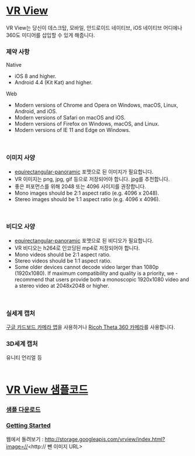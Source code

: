 # [VR View](https://developers.google.com/vr/concepts/vrview)
VR View는 당신이 데스크탑, 모바일, 안드로이드 네이티브, iOS 네이티브 어디에나 360도 미디어를 삽입할 수 있게 해줍니다.
<br>

### 제약 사항
Native
- iOS 8 and higher.
- Android 4.4 (Kit Kat) and higher.

Web
- Modern versions of Chrome and Opera on Windows, macOS, Linux, Android, and iOS.
- Modern versions of Safari on macOS and iOS.
- Modern versions of Firefox on Windows, macOS, and Linux.
- Modern versions of IE 11 and Edge on Windows.
<br>

### 이미지 사양
- [equirectangular-panoramic](https://en.wikipedia.org/wiki/Equirectangular_projection) 포맷으로 된 이미지가 필요합니다.
- VR 이미지는 png, jpg, gif 등으로 저장되어야 합니다. jpg를 추천합니다. 
- 좋은 퍼포먼스를 위해 2048 또는 4096 사이지를 권장합니다.
- Mono images should be 2:1 aspect ratio (e.g. 4096 x 2048).
- Stereo images should be 1:1 aspect ratio (e.g. 4096 x 4096).
<br>

### 비디오 사양
- [equirectangular-panoramic](https://en.wikipedia.org/wiki/Equirectangular_projection) 포맷으로 된 비디오가 필요합니다.
- VR 비디오는 h264로 인코딩된 mp4로 저장되어야 합니다.
- Mono videos should be 2:1 aspect ratio.
- Stereo videos should be 1:1 aspect ratio.
- Some older devices cannot decode video larger than 1080p (1920x1080). If maximum compatibility and quality is a priority, we - recommend that users provide both a monoscopic 1920x1080 video and a stereo video at 2048x2048 or higher.
<br>

### 실세계 캡처
[구글 카드보드 카메라 앱](https://play.google.com/store/apps/details?id=com.google.vr.cyclops&hl=en)을 사용하거나 [Ricoh Theta 360 카메라](https://theta360.com/ko/)를 사용합니다.
<br>

### 3D세계 캡처
유니티 언리얼 등
<br>
<br>


# [VR View 샘플코드](https://developers.google.com/vr/android/samples/vrview)
### [샘플 다운로드](https://developers.google.com/vr/android/download)
### [Getting Started](https://developers.google.com/vr/android/get-started#start_your_own_project)
웹에서 돌려보기 : http://storage.googleapis.com/vrview/index.html?image=//<http:// 뺀 이미지 URL>

